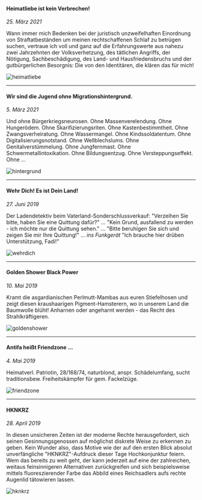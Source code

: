#### Heimatliebe ist kein Verbrechen!

_25. März 2021_

Wann immer mich Bedenken bei der juristisch unzweifelhaften Einordnung von Straftatbeständen um meinen rechtschaffenen Schlaf zu betrügen suchen, vertraue ich voll und ganz auf die Erfahrungswerte aus nahezu zwei Jahrzehnten der Volksverhetzung, des tätlichen Angriffs, der Nötigung, Sachbeschädigung, des Land- und Hausfriedensbruchs und der gutbürgerlichen Besorgnis: Die von den Identitären, die klären das für mich!

![heimatliebe](https://rtrkrt.4lima.de/rechtsabkratzen/rechtsabkratzen_heimatliebe.jpg)

<hr>

#### Wir sind die Jugend ohne Migrationshintergrund.

_5. März 2021_

Und ohne Bürgerkriegsneurosen. Ohne Massenverelendung. Ohne Hungerödem. Ohne Skarifizierungsriten. Ohne Kastenbestimmtheit. Ohne Zwangsverheiratung. Ohne Wassermangel. Ohne Kindssoldatentum. Ohne Digitalisierungsnotstand. Ohne Wellblechslums. Ohne Genitalverstümmelung. Ohne Jungfernmast. Ohne Schwermetallintoxikation. Ohne Bildungsentzug. Ohne Versteppungseffekt. Ohne ...

![hintergrund](https://rtrkrt.4lima.de/rechtsabkratzen/rechtsabkratzen_hintergrund.jpg)

<hr>

#### Wehr Dich! Es ist Dein Land!

_27. Juni 2019_

Der Ladendetektiv beim Vaterland-Sonderschlussverkauf: "Verzeihen Sie bitte, haben Sie eine Quittung dafür?" ... "Kein Grund, ausfallend zu werden - ich möchte nur die Quittung sehen." ... "Bitte beruhigen Sie sich und zeigen Sie mir Ihre Quittung!" ... *ins Funkgerät* "Ich brauche hier drüben Unterstützung, Fadi!"

![wehrdich](https://rtrkrt.4lima.de/rechtsabkratzen/rechtsabkratzen_wehrdich.jpg)

<hr>

#### Golden Shower Black Power

_10. Mai 2019_

Kramt die asgardianischen Perlmutt-Mambas aus euren Stiefelhosen und zeigt diesen kraushaarigen Pigment-Hamsterern, wo in unserem Land die Baumwolle blüht! Anharnen oder angeharnt werden - das Recht des Strahlkräftigeren.

![goldenshower](https://rtrkrt.4lima.de/rechtsabkratzen/rechtsabkratzen_goldenshower.jpg)

<hr>

#### Antifa heißt Friendzone ...

_4. Mai 2019_

Heimatverl. Patriotin, 28/168/74, naturblond, anspr. Schädelumfang, sucht traditionsbew. Freiheitskämpfer für gem. Fackelzüge.

![friendzone](https://rtrkrt.4lima.de/rechtsabkratzen/rechtsabkratzen_friendzone.jpg)

<hr>

#### HKNKRZ

_28. April 2019_

In diesen unsicheren Zeiten ist der moderne Rechte herausgefordert, sich seinen Gesinnungsgenossen auf möglichst diskrete Weise zu erkennen zu geben. Kein Wunder also, dass Motive wie der auf den ersten Blick absolut unverfängliche "HKNKRZ"-Aufdruck dieser Tage Hochkonjunktur feiern. Wem das bereits zu weit geht, der kann jederzeit auf eine der zahlreichen, weitaus feinsinnigeren Alternativen zurückgreifen und sich beispielsweise mittels fluoreszierender Farbe das Abbild eines Reichsadlers aufs rechte Augenlid tätowieren lassen.

![hknkrz](https://rtrkrt.4lima.de/rechtsabkratzen/rechtsabkratzen_hknkrz.jpg)
